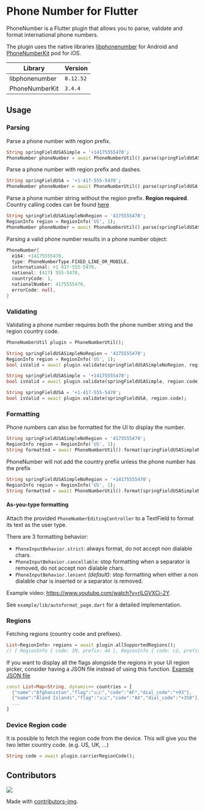 # Phone Number for Flutter

PhoneNumber is a Flutter plugin that allows you to parse, validate and format international phone numbers.

The plugin uses the native libraries [libphonenumber](https://github.com/google/libphonenumber) for Android and [PhoneNumberKit](https://github.com/marmelroy/PhoneNumberKit) pod for iOS.

| Library        | Version   |
| -------------- | --------- |
| libphonenumber | `8.12.52` |
| PhoneNumberKit | `3.4.4`   |

## Usage

### Parsing

Parse a phone number with region prefix.

```dart
String springFieldUSASimple = '+14175555470';
PhoneNumber phoneNumber = await PhoneNumberUtil().parse(springFieldUSASimple);
```

Parse a phone number with region prefix and dashes.

```dart
String springFieldUSA = '+1-417-555-5470';
PhoneNumber phoneNumber = await PhoneNumberUtil().parse(springFieldUSA);
```

Parse a phone number string without the region prefix. **Region required**. Country calling codes can be found [here](https://en.wikipedia.org/wiki/List_of_country_calling_codes)

```dart
String springFieldUSASimpleNoRegion = '4175555470';
RegionInfo region = RegionInfo('US', 1);
PhoneNumber phoneNumber = await PhoneNumberUtil().parse(springFieldUSASimpleNoRegion, region: region);
```

Parsing a valid phone number results in a phone number object:

```dart
PhoneNumber{
  e164: +14175555470,
  type: PhoneNumberType.FIXED_LINE_OR_MOBILE,
  international: +1 417-555-5470,
  national: (417) 555-5470,
  countryCode: 1,
  nationalNumber: 4175555470,
  errorCode: null,
}
```

### Validating

Validating a phone number requires both the phone number string and the region country code.

```dart
PhoneNumberUtil plugin = PhoneNumberUtil();

String springFieldUSASimpleNoRegion = '4175555470';
RegionInfo region = RegionInfo('US', 1);
bool isValid = await plugin.validate(springFieldUSASimpleNoRegion, region.code);

String springFieldUSASimple = '+14175555470';
bool isValid = await plugin.validate(springFieldUSASimple, region.code);

String springFieldUSA = '+1-417-555-5470';
bool isValid = await plugin.validate(springFieldUSA, region.code);
```

### Formatting

Phone numbers can also be formatted for the UI to display the number.

```dart
String springFieldUSASimpleNoRegion = '4175555470';
RegionInfo region = RegionInfo('US', 1);
String formatted = await PhoneNumberUtil().format(springFieldUSASimpleNoRegion, region.code); // (417) 555-5470
```

PhoneNumber will not add the country prefix unless the phone number has the prefix

```dart
String springFieldUSASimpleNoRegion = '+14175555470';
RegionInfo region = RegionInfo('US', 1);
String formatted = await PhoneNumberUtil().format(springFieldUSASimpleNoRegion, region.code); // +1 (417) 555-5470
```

#### As-you-type formatting

Attach the provided `PhoneNumberEditingController` to a TextField to format its text as the user type.

There are 3 formatting behavior:

- `PhoneInputBehavior.strict`: always format, do not accept non dialable chars.
- `PhoneInputBehavior.cancellable`: stop formatting when a separator is removed, do not accept non dialable chars.
- `PhoneInputBehavior.lenient` _(default)_: stop formatting when either a non dialable char is inserted or a separator is removed.

Example video: https://www.youtube.com/watch?v=rlLGVXCi-2Y.

See `example/lib/autoformat_page.dart` for a detailed implementation.

### Regions

Fetching regions (country code and prefixes).

```dart
List<RegionInfo> regions = await plugin.allSupportedRegions();
// [ RegionInfo { code: IM, prefix: 44 }, RegionInfo { code: LU, prefix: 352 }, ... ]
```

If you want to display all the flags alongside the regions in your UI region picker, consider having a JSON file instead of using this function. [Example JSON file](https://gist.githubusercontent.com/DmytroLisitsyn/1c31186e5b66f1d6c52da6b5c70b12ad/raw/01b1af9b267471818f4f8367852bd4a2814cbae6/country_dial_info.json)

```dart
const List<Map<String, dynamic>> countries = [
  {"name":"Afghanistan","flag":"🇦🇫","code":"AF","dial_code":"+93"},
  {"name":"Åland Islands","flag":"🇦🇽","code":"AX","dial_code":"+358"},
  ...
]
```

### Device Region code

It is possible to fetch the region code from the device. This will give you the two letter country code. (e.g. US, UK, ...)

```dart
String code = await plugin.carrierRegionCode();
```

## Contributors

<a href="https://github.com/nashfive/phone_number/graphs/contributors">
  <img src="https://contributors-img.web.app/image?repo=nashfive/phone_number" />
</a>

Made with [contributors-img](https://contributors-img.web.app).
